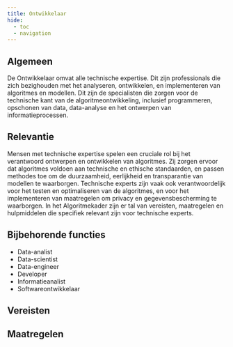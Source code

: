 ```yaml
---
title: Ontwikkelaar
hide:
  - toc
  - navigation
---
```


## Algemeen
De Ontwikkelaar omvat alle technische expertise. Dit zijn professionals die zich bezighouden met het analyseren, ontwikkelen, en implementeren van algoritmes en modellen. Dit zijn de specialisten die zorgen voor de technische kant van de algoritmeontwikkeling, inclusief programmeren, opschonen van data, data-analyse en het ontwerpen van informatieprocessen.

## Relevantie
Mensen met technische expertise spelen een cruciale rol bij het verantwoord ontwerpen en ontwikkelen van algoritmes. Zij zorgen ervoor dat algoritmes voldoen aan technische en ethische standaarden, en passen methodes toe om de duurzaamheid, eerlijkheid en transparantie van modellen te waarborgen. Technische experts zijn vaak ook verantwoordelijk voor het testen en optimaliseren van de algoritmes, en voor het implementeren van maatregelen om privacy en gegevensbescherming te waarborgen. In het Algoritmekader zijn er tal van vereisten, maatregelen en hulpmiddelen die specifiek relevant zijn voor technische experts.

## Bijbehorende functies
-	Data-analist
-	Data-scientist
-	Data-engineer
-	Developer
-	Informatieanalist
-	Softwareontwikkelaar


## Vereisten

<!-- list_vereisten rollen/ontwikkelaar no-rol no-levenscyclus no-search no-onderwerp -->

## Maatregelen

<!-- list_maatregelen rollen/ontwikkelaar no-rol no-levenscyclus no-search no-onderwerp -->

